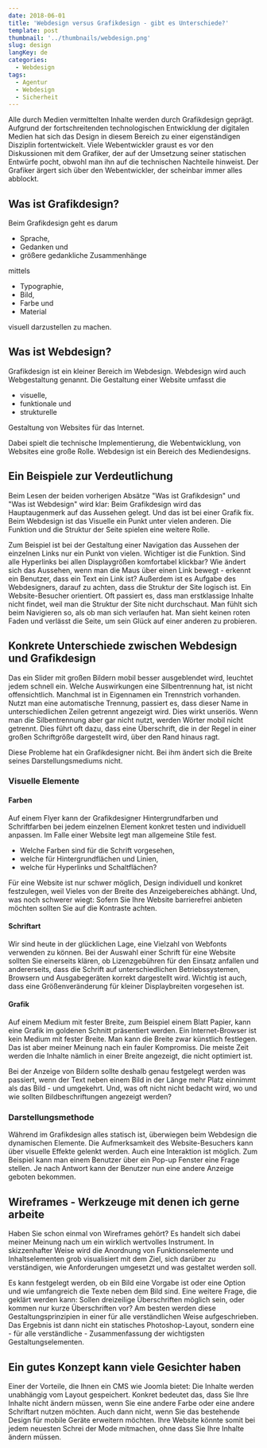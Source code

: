 ```yaml
---
date: 2018-06-01
title: 'Webdesign versus Grafikdesign - gibt es Unterschiede?'
template: post
thumbnail: '../thumbnails/webdesign.png'
slug: design
langKey: de
categories:
  - Webdesign
tags:
  - Agentur
  - Webdesign
  - Sicherheit
---
```


Alle durch Medien vermittelten Inhalte werden durch Grafikdesign geprägt. Aufgrund der fortschreitenden technologischen Entwicklung der digitalen Medien hat sich das Design in diesem Bereich zu einer eigenständigen Disziplin fortentwickelt. Viele Webentwickler graust es vor den Diskussionen mit dem Grafiker, der auf der Umsetzung seiner statischen Entwürfe pocht, obwohl man ihn auf die technischen Nachteile hinweist. Der Grafiker ärgert sich über den Webentwickler, der scheinbar immer alles abblockt.

## Was ist Grafikdesign?

Beim Grafikdesign geht es darum

- Sprache,
- Gedanken und
- größere gedankliche Zusammenhänge

mittels

- Typographie,
- Bild,
- Farbe und
- Material

visuell darzustellen zu machen.

## Was ist Webdesign?

Grafikdesign ist ein kleiner Bereich im Webdesign. Webdesign wird auch Webgestaltung genannt. Die Gestaltung einer Website umfasst die

- visuelle,
- funktionale und
- strukturelle

Gestaltung von Websites für das Internet.

Dabei spielt die technische Implementierung, die Webentwicklung, von Websites eine große Rolle. Webdesign ist ein Bereich des Mediendesigns.

## Ein Beispiele zur Verdeutlichung

Beim Lesen der beiden vorherigen Absätze "Was ist Grafikdesign" und "Was ist Webdesign" wird klar: Beim Grafikdesign wird das Hauptaugenmerk auf das Aussehen gelegt. Und das ist bei einer Grafik fix. Beim Webdesign ist das Visuelle ein Punkt unter vielen anderen. Die Funktion und die Struktur der Seite spielen eine weitere Rolle.

Zum Beispiel ist bei der Gestaltung einer Navigation das Aussehen der einzelnen Links nur ein Punkt von vielen. Wichtiger ist die Funktion. Sind alle Hyperlinks bei allen Displaygrößen komfortabel klickbar? Wie ändert sich das Aussehen, wenn man die Maus über einen Link bewegt - erkennt ein Benutzer, dass ein Text ein Link ist? Außerdem ist es Aufgabe des Webdesigners, darauf zu achten, dass die Struktur der Site logisch ist. Ein Website-Besucher orientiert. Oft passiert es, dass man erstklassige Inhalte nicht findet, weil man die Struktur der Site nicht durchschaut. Man fühlt sich beim Navigieren so, als ob man sich verlaufen hat. Man sieht keinen roten Faden und verlässt die Seite, um sein Glück auf einer anderen zu probieren.

## Konkrete Unterschiede zwischen Webdesign und Grafikdesign

Das ein Slider mit großen Bildern mobil besser ausgeblendet wird, leuchtet jedem schnell ein. Welche Auswirkungen eine Silbentrennung hat, ist nicht offensichtlich. Manchmal ist in Eigennamen ein Trennstrich vorhanden. Nutzt man eine automatische Trennung, passiert es, dass dieser Name in unterschiedlichen Zeilen getrennt angezeigt wird. Dies wirkt unseriös. Wenn man die Silbentrennung aber gar nicht nutzt, werden Wörter mobil nicht getrennt. Dies führt oft dazu, dass eine Überschrift, die in der Regel in einer großen Schriftgröße dargestellt wird, über den Rand hinaus ragt.

Diese Probleme hat ein Grafikdesigner nicht. Bei ihm ändert sich die Breite seines Darstellungsmediums nicht.

### Visuelle Elemente

#### Farben

Auf einem Flyer kann der Grafikdesigner Hintergrundfarben und Schriftfarben bei jedem einzelnen Element konkret testen und individuell anpassen. Im Falle einer Website legt man allgemeine Stile fest.

- Welche Farben sind für die Schrift vorgesehen,
- welche für Hintergrundflächen und Linien,
- welche für Hyperlinks und Schaltflächen?

Für eine Website ist nur schwer möglich, Design individuell und konkret festzulegen, weil Vieles von der Breite des Anzeigebereiches abhängt. Und, was noch schwerer wiegt: Sofern Sie Ihre Website barrierefrei anbieten möchten sollten Sie auf die Kontraste achten.

#### Schriftart

Wir sind heute in der glücklichen Lage, eine Vielzahl von Webfonts verwenden zu können. Bei der Auswahl einer Schrift für eine Website sollten Sie einerseits klären, ob Lizenzgebühren für den Einsatz anfallen und andererseits, dass die Schrift auf unterschiedlichen Betriebssystemen, Browsern und Ausgabegeräten korrekt dargestellt wird. Wichtig ist auch, dass eine Größenveränderung für kleiner Displaybreiten vorgesehen ist.

#### Grafik

Auf einem Medium mit fester Breite, zum Beispiel einem Blatt Papier, kann eine Grafik im goldenen Schnitt präsentiert werden. Ein Internet-Browser ist kein Medium mit fester Breite. Man kann die Breite zwar künstlich festlegen. Das ist aber meiner Meinung nach ein fauler Kompromiss. Die meiste Zeit werden die Inhalte nämlich in einer Breite angezeigt, die nicht optimiert ist.

Bei der Anzeige von Bildern sollte deshalb genau festgelegt werden was passiert, wenn der Text neben einem Bild in der Länge mehr Platz einnimmt als das Bild - und umgekehrt. Und, was oft nicht nicht bedacht wird, wo und wie sollten Bildbeschriftungen angezeigt werden?

### Darstellungsmethode

Während im Grafikdesign alles statisch ist, überwiegen beim Webdesign die dynamischen Elemente. Die Aufmerksamkeit des Website-Besuchers kann über visuelle Effekte gelenkt werden. Auch eine Interaktion ist möglich. Zum Beispiel kann man einem Benutzer über ein Pop-up Fenster eine Frage stellen. Je nach Antwort kann der Benutzer nun eine andere Anzeige geboten bekommen.

## Wireframes - Werkzeuge mit denen ich gerne arbeite

Haben Sie schon einmal von Wireframes gehört? Es handelt sich dabei meiner Meinung nach um ein wirklich wertvolles Instrument. In skizzenhafter Weise wird die Anordnung von Funktionselemente und Inhaltselementen grob visualisiert mit dem Ziel, sich darüber zu verständigen, wie Anforderungen umgesetzt und was gestaltet werden soll.

Es kann festgelegt werden, ob ein Bild eine Vorgabe ist oder eine Option und wie umfangreich die Texte neben dem Bild sind. Eine weitere Frage, die geklärt werden kann: Sollen dreizeilige Überschriften möglich sein, oder kommen nur kurze Überschriften vor? Am besten werden diese Gestaltungsprinzipien in einer für alle verständlichen Weise aufgeschrieben. Das Ergebnis ist dann nicht ein statisches Photoshop-Layout, sondern eine - für alle verständliche - Zusammenfassung der wichtigsten Gestaltungselementen.

## Ein gutes Konzept kann viele Gesichter haben

Einer der Vorteile, die Ihnen ein CMS wie Joomla bietet: Die Inhalte werden unabhängig vom Layout gespeichert. Konkret bedeutet das, dass Sie Ihre Inhalte nicht ändern müssen, wenn Sie eine andere Farbe oder eine andere Schriftart nutzen möchten. Auch dann nicht, wenn Sie das bestehende Design für mobile Geräte erweitern möchten. Ihre Website könnte somit bei jedem neuesten Schrei der Mode mitmachen, ohne dass Sie Ihre Inhalte ändern müssen.
